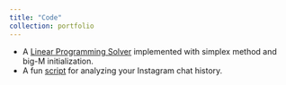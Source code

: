 ```yaml
---
title: "Code"
collection: portfolio
---
```

- A [Linear Programming Solver](https://github.com/Zhi0467/LP_solver) implemented with simplex method and big-M initialization.
- A fun [script](https://github.com/Zhi0467/Chat_history_visualized) for analyzing your Instagram chat history.
